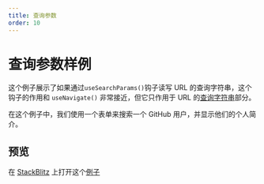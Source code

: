 ```yaml
---
title: 查询参数
order: 10
---
```


# 查询参数样例
这个例子展示了如果通过`useSearchParams()`钩子读写 URL 的查询字符串，这个钩子的作用和 `useNavigate()` 非常接近，但它只作用于 URL 的[查询字符串](https://developer.mozilla.org/en-US/docs/Web/API/Location/search)部分。

在这个例子中，我们使用一个表单来搜索一个 GitHub 用户，并显示他们的个人简介。

## 预览
在 [StackBlitz](https://stackblitz.com/) 上打开这个[例子](https://stackblitz.com/edit/github-uowvw2?file=src/App.tsx)